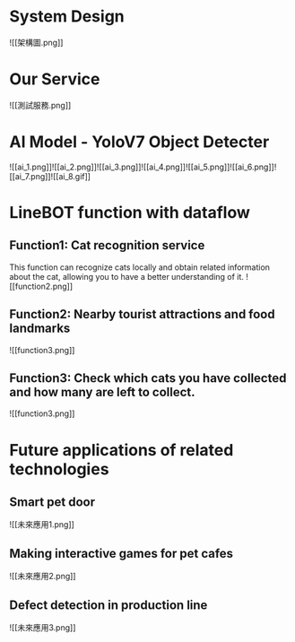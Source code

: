 # System Design
![[架構圖.png]]

# Our Service
![[測試服務.png]]



# AI Model - YoloV7 Object Detecter
![[ai_1.png]]![[ai_2.png]]![[ai_3.png]]![[ai_4.png]]![[ai_5.png]]![[ai_6.png]]![[ai_7.png]]![[ai_8.gif]]


# LineBOT function with dataflow
## Function1:  Cat recognition service
This function can recognize cats locally and obtain related information about the cat, allowing you to have a better understanding of it.
![[function2.png]]
## Function2: Nearby tourist attractions and food landmarks

![[function3.png]]
## Function3: Check which cats you have collected and how many are left to collect.

![[function3.png]]

# Future applications of related technologies

## Smart pet door
![[未來應用1.png]]

## Making interactive games for pet cafes
![[未來應用2.png]]

## Defect detection in production line
![[未來應用3.png]]